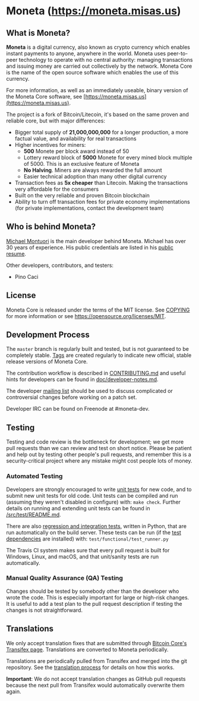 Moneta (https://moneta.misas.us)
===


What is Moneta?
---
**Moneta** is a digital currency, also known as crypto currency which enables instant payments to anyone, anywhere in the world. Moneta uses peer-to-peer technology to operate with no central authority: managing transactions and issuing money are carried out collectively by the network. Moneta Core is the name of the open source software which enables the use of this currency.

For more information, as well as an immediately useable, binary version of
the Moneta Core software, see [https://moneta.misas.us](https://moneta.misas.us).

The project is a fork of Bitcoin/Litecoin, it's based on the same proven and reliable core, but with major differences:
* Bigger total supply of **21,000,000,000** for a longer production, a more factual value, and availability for real transactions
* Higher incentives for miners:
    * **500** Monete per block award instead of 50
    * Lottery reward block of **5000** Monete for every mined block multiple of 5000. This is an exclusive feature of Moneta
    * **No Halving**. Miners are always rewarded the full amount
    * Easier technical adoption than many other digital currency
* Transaction fees as **5x cheaper** than Litecoin. Making the transactions very affordable for the consumers
* Built on the very reliable and proven Bitcoin blockchain
* Ability to turn off transaction fees for private economy implementations (for private implementations, contact the development team)


Who is behind Moneta?
---------------------
[Michael Montuori](https://github.com/mmontuori) is the main developer behind Moneta. Michael has over 30 years of experience. His public credentials are listed in his [public resume](https://registry.jsonresume.org/mmontuori).

Other developers, contributors, and testers:
* Pino Caci


License
-------
Moneta Core is released under the terms of the MIT license. See [COPYING](COPYING) for more
information or see https://opensource.org/licenses/MIT.


Development Process
-------------------
The `master` branch is regularly built and tested, but is not guaranteed to be
completely stable. [Tags](https://github.com/mmontuori/moneta/tags) are created
regularly to indicate new official, stable release versions of Moneta Core.

The contribution workflow is described in [CONTRIBUTING.md](CONTRIBUTING.md)
and useful hints for developers can be found in [doc/developer-notes.md](doc/developer-notes.md).

The developer [mailing list](https://groups.google.com/u/1/g/moneta-coin)
should be used to discuss complicated or controversial changes before working
on a patch set.

Developer IRC can be found on Freenode at #moneta-dev.


Testing
-------
Testing and code review is the bottleneck for development; we get more pull
requests than we can review and test on short notice. Please be patient and help out by testing
other people's pull requests, and remember this is a security-critical project where any mistake might cost people
lots of money.

### Automated Testing

Developers are strongly encouraged to write [unit tests](src/test/README.md) for new code, and to
submit new unit tests for old code. Unit tests can be compiled and run
(assuming they weren't disabled in configure) with: `make check`. Further details on running
and extending unit tests can be found in [/src/test/README.md](/src/test/README.md).

There are also [regression and integration tests](/test), written
in Python, that are run automatically on the build server.
These tests can be run (if the [test dependencies](/test) are installed) with: `test/functional/test_runner.py`

The Travis CI system makes sure that every pull request is built for Windows, Linux, and macOS, and that unit/sanity tests are run automatically.

### Manual Quality Assurance (QA) Testing

Changes should be tested by somebody other than the developer who wrote the
code. This is especially important for large or high-risk changes. It is useful
to add a test plan to the pull request description if testing the changes is
not straightforward.


Translations
------------
We only accept translation fixes that are submitted through [Bitcoin Core's Transifex page](https://www.transifex.com/projects/p/bitcoin/).
Translations are converted to Moneta periodically.

Translations are periodically pulled from Transifex and merged into the git repository. See the
[translation process](doc/translation_process.md) for details on how this works.

**Important**: We do not accept translation changes as GitHub pull requests because the next
pull from Transifex would automatically overwrite them again.
